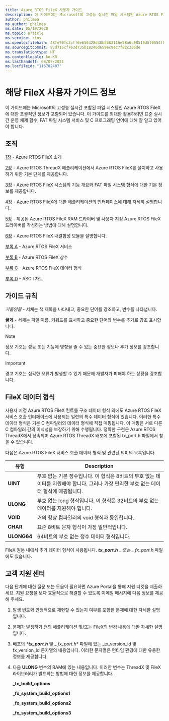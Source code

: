 ```yaml
---
title: Azure RTOS FileX 사용자 가이드
description: 이 가이드에는 Microsoft의 고성능 실시간 파일 시스템인 Azure RTOS FileX에 대한 포괄적인 정보가 포함되어 있습니다.
author: philmea
ms.author: philmea
ms.date: 05/19/2020
ms.topic: article
ms.service: rtos
ms.openlocfilehash: 48fe70fc3cff6e656328d38b2583116e58a6c98510d5f0554f81a7b728f95457
ms.sourcegitcommit: 93d716cf7e3d735b18246d659ec9ec7f82c336de
ms.translationtype: HT
ms.contentlocale: ko-KR
ms.lasthandoff: 08/07/2021
ms.locfileid: "116782407"
---
```

# <a name="about-this-filex-user-guide"></a>해당 FileX 사용자 가이드 정보

이 가이드에는 Microsoft의 고성능 실시간 포함된 파일 시스템인 Azure RTOS FileX에 대한 포괄적인 정보가 포함되어 있습니다. 이 가이드를 최대한 활용하려면 표준 실시간 운영 체제 함수, FAT 파일 시스템 서비스 및 C 프로그래밍 언어에 대해 잘 알고 있어야 합니다.

## <a name="organization"></a>조직

[1장](chapter1.md) - Azure RTOS FileX 소개

[2장](chapter2.md) - Azure RTOS ThreadX 애플리케이션에서 Azure RTOS FileX를 설치하고 사용하기 위한 기본 단계를 제공합니다.

[3장](chapter3.md) - Azure RTOS FileX 시스템의 기능 개요와 FAT 파일 시스템 형식에 대한 기본 정보를 제공합니다.

[4장](chapter4.md) - Azure RTOS FileX에 대한 애플리케이션의 인터페이스에 대해 자세히 설명합니다.

[5장](chapter5.md) - 제공된 Azure RTOS FileX RAM 드라이버 및 사용자 지정 Azure RTOS FileX 드라이버를 작성하는 방법에 대해 설명합니다.

[6장](chapter6.md) - Azure RTOS FileX 내결함성 모듈을 설명합니다.

[부록 A](appendix-a.md) - Azure RTOS FileX 서비스

[부록 B](appendix-b.md) - Azure RTOS FileX 상수

[부록 C](appendix-c.md) - Azure RTOS FileX 데이터 형식

[부록 D](appendix-d.md) - ASCII 차트

## <a name="guide-conventions"></a>가이드 규칙

*기울임꼴* - 서체는 책 제목을 나타내고, 중요한 단어를 강조하고, 변수를 나타냅니다.

**굵게** - 서체는 파일 이름, 키워드를 표시하고 중요한 단어와 변수를 추가로 강조 표시합니다.

> [!NOTE]
> 정보 기호는 성능 또는 기능에 영향을 줄 수 있는 중요한 정보나 추가 정보를 강조합니다.

> [!IMPORTANT]
> 경고 기호는 심각한 오류가 발생할 수 있기 때문에 개발자가 피해야 하는 상황을 강조합니다.

## <a name="filex-data-types"></a>FileX 데이터 형식

사용자 지정 Azure RTOS FileX 컨트롤 구조 데이터 형식 외에도 Azure RTOS FileX 서비스 호출 인터페이스에 사용되는 일련의 특수 데이터 형식이 있습니다. 이러한 특수 데이터 형식은 기본 C 컴파일러의 데이터 형식에 직접 매핑됩니다. 이 매핑은 서로 다른 C 컴파일러 간의 이식성을 보장하기 위해 수행됩니다. 정확한 구현은 Azure RTOS ThreadX에서 상속되며 Azure RTOS ThreadX 배포에 포함된 tx_port.h 파일에서 찾을 수 있습니다.

다음은 Azure RTOS FileX 서비스 호출 데이터 형식 및 관련된 의미의 목록입니다.

| 유형  | Description  |
|---|---|
| **UINT** | 부호 없는 기본 정수입니다. 이 형식은 8비트의 부호 없는 데이터를 지원해야 합니다. 그러나 가장 편리한 부호 없는 데이터 형식에 매핑됩니다. |
| **ULONG** | 부호 없는 long 형식입니다. 이 형식은 32비트의 부호 없는 데이터를 지원해야 합니다. |
| **VOID** | 거의 항상 컴파일러의 void 형식과 동일합니다. |
| **CHAR** | 표준 8비트 문자 형식이 가장 일반적입니다. |
| **ULONG64** | 64비트의 부호 없는 정수 데이터 형식입니다. |

FileX 원본 내에서 추가 데이터 형식이 사용됩니다. ***tx_port.h** _ 또는 _ *_fx_port.h_** 파일에도 있습니다.

## <a name="customer-support-center"></a>고객 지원 센터

다음 단계에 대한 질문 또는 도움이 필요하면 Azure Portal을 통해 지원 티켓을 제출하세요. 지원 요청을 보다 효율적으로 해결할 수 있도록 이메일 메시지에 다음 정보를 제공해 주세요.

1. 발생 빈도와 안정적으로 재현할 수 있는지 여부를 포함한 문제에 대한 자세한 설명입니다.
2. 문제가 발생하기 전의 애플리케이션 및/또는 FileX의 변경 내용에 대한 자세한 설명입니다.
3. 배포의 _***tx_port.h**_ 및 _ *_fx_port.h_** 파일에 있는 _tx_version_id 및 fx_version_id 문자열의 내용입니다. 이러한 문자열은 런타임 환경에 대한 유용한 정보를 제공합니다.
4. 다음 **ULONG** 변수의 RAM에 있는 내용입니다. 이러한 변수는 ThreadX 및 FileX 라이브러리가 빌드되는 방법에 대한 정보를 제공합니다.

    **_tx_build_options**

    **_fx_system_build_options1**

    **_fx_system_build_options2**

    **_fx_system_build_options3**
